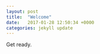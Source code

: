 ```yaml
---
layout: post
title:  "Welcome"
date:   2017-01-28 12:50:34 +0000
categories: jekyll update
---
```


Get ready.